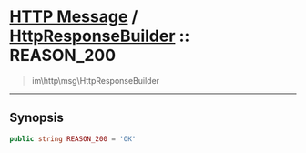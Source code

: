 # [HTTP Message](http.md) / [HttpResponseBuilder](http-HttpResponseBuilder.md) :: REASON_200
 > im\http\msg\HttpResponseBuilder
____

## Synopsis
```php
public string REASON_200 = 'OK'
```
